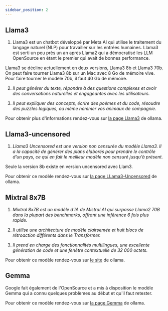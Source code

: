 ```yaml
---
sidebar_position: 2
---
```


## Llama3

1. Llama3 est un chatbot développé par Meta AI qui utilise le traitement du langage naturel (NLP) pour travailler sur les entrées humaines. Llama3 est sorti un peu près un an après Llama2 qui a démocratisé les LLM OpenSource en étant le premier qui avait de bonnes performance.

Llama3 se décline actuellement en deux versions, Llama3 8b et Llama3 70b. On peut faire tourner Llama3 8b sur un Mac avec 8 Go de mémoire vive. Pour faire tourner le modèle 70b, il faut 40 Gb de mémoire.

2. *Il peut générer du texte, répondre à des questions complexes et avoir des conversations naturelles et engageantes avec les utilisateurs.*

3. *Il peut expliquer des concepts, écrire des poèmes et du code, résoudre des puzzles logiques, ou même nommer vos animaux de compagnie.*

Pour obtenir plus d'informations rendez-vous sur [la page Llama3](https://ollama.ai/library/llama3/tags) de ollama.

## Llama3-uncensored

1. *Llama3 Uncensored est une version non censurée du modèle Llama3. Il a la capacité de générer des plans élaborés pour prendre le contrôle d’un pays, ce qui en fait le meilleur modèle non censuré jusqu’à présent.*

Seule la version 8b existe en version uncensored avec Llam3.

Pour obtenir ce modèle rendez-vous sur [la page LLama3-Uncensored](https://ollama.com/gurubot/llama3-guru-uncensored) de ollama. 


## Mixtral 8x7B

1. *Mixtral 8x7B est un modèle d’IA de Mistral AI qui surpasse Llama2 70B dans la plupart des benchmarks, offrant une inférence 6 fois plus rapide.*

2. *Il utilise une architecture de modèle clairsemée et huit blocs de rétroaction différents dans le Transformer.*

3. *Il prend en charge des fonctionnalités multilingues, une excellente génération de code et une fenêtre contextuelle de 32 000 octets.*

Pour obtenir ce modèle rendez-vous sur [le site](https://ollama.ai/library/mixtral/tags) de ollama.

## Gemma

Google fait également de l'OpenSource et a mis à disposition le modèle Gemma qui a connu quelques problèmes au début et qu'il faut retester.

Pour obtenir ce modèle rendez-vous sur [la page Gemma](https://ollama.ai/library/gemma/tags) de ollama.
